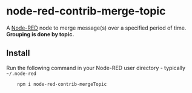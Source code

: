 node-red-contrib-merge-topic
======================

A <a href="http://nodered.org" target="_new">Node-RED</a> node to merge message(s) over a specified period of time. <b>Grouping is done by topic.</b>

Install
-------

Run the following command in your Node-RED user directory - typically `~/.node-red`

        npm i node-red-contrib-mergeTopic
